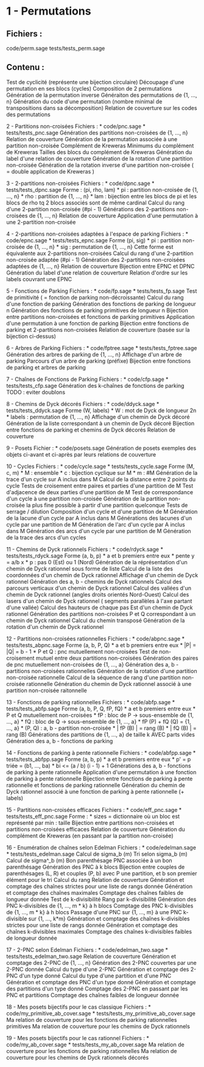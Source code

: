 1 - Permutations
==
Fichiers :
-
code/perm.sage
tests/tests_perm.sage

Contenu :
-
Test de cyclicité (représente une bijection circulaire)
Découpage d'une permutation en ses blocs (cycles)
Composition de 2 permutations
Génération de la permutation inverse
Généraiton des permutations de {1, ..., n}
Génération du code d'une permutation (nombre minimal de transpositions dans sa décomposition)
Relation de couverture sur les codes des permutations

2 - Partitions non-croisées
    Fichiers : 
        * code/pnc.sage
        * tests/tests_pnc.sage
    Génération des partitions non-croisées de {1, ..., n}
    Relation de couverture
    Génération de la permutation associée à une partition non-croisée
    Complément de Kreweras
    Minimums du complément de Kreweras
    Tailles des blocs du complément de Kreweras
    Génération du label d'une relation de couverture
    Génération de la rotation d'une partition non-croisée
    Génération de la rotation inverse d'une partition non-croisée ( = double application de Kreweras )

3 - 2-partitions non-croisées
    Fichiers :
        * code/dpnc.sage
        * tests/tests_dpnc.sage
    Forme : (pi, rho, lam)
        * pi : partition non-croisée de {1, ..., n}
        * rho : partition de {1, ..., n}
        * lam : bijection entre les blocs de pi et les blocs de rho tq 2 blocs associés sont de même cardinal
    Calcul du rang d'une 2-partition non-croisée (#pi - 1)
    Générations des 2-partitions non-croisées de {1, ..., n}
    Relation de couverture
    Application d'une permutation à une 2-partition non-croisée

4 - 2-partitions non-croisées adaptées à l'espace de parking
    Fichiers :
        * code/epnc.sage
        * tests/tests_epnc.sage
    Forme (pi, sig)
        * pi : partition non-croisée de {1, ..., n}
        * sig : permutation de {1, ..., n}
    Cette forme est équivalente aux 2-partitions non-croisées
    Calcul du rang d'une 2-partition non-croisée adaptée (#pi - 1)
    Génération des 2-partitions non-croisées adaptées de {1, ..., n}
    Relation de couverture
    Bijection entre EPNC et DPNC
    Génération du label d'une relation de couverture
    Relation d'ordre sur les labels couvrant une EPNC

5 - Fonctions de Parking
    Fichiers :
        * code/fp.sage
        * tests/tests_fp.sage
    Test de primitivité ( = fonction de parking non-décroissante)
    Calcul du rang d'une fonction de parking
    Génération des fonctions de parking de longueur n
    Génération des fonctions de parking primitives de longueur n
    Bijection entre partitions non-croisées et fonctions de parking
    primitives
    Application d'une permutation à une fonction de parking
    Bijection entre fonctions de parking et 2-partitions non-croisées
    Relation de couverture (basée sur la bijection ci-dessus)

6 - Arbres de Parking
    Fichiers :
        * code/fptree.sage
        * tests/tests_fptree.sage
    Génération des arbres de parking de {1, ..., n}
    Affichage d'un arbre de parking
    Parcours d'un arbre de parking (préfixe)
    Bijection entre fonctions de parking et arbres de parking

7 - Chaînes de Fonctions de Parking
    Fichiers :
        * code/cfp.sage
        * tests/tests_cfp.sage
    Génération des k-chaînes de fonctions de parking
    TODO : eviter doublons

8 - Chemins de Dyck décorés
    Fichiers : 
        * code/ddyck.sage
        * tests/tests_ddyck.sage
    Forme (W, labels)
        * W : mot de Dyck de longueur 2n
        * labels : permutation de {1, ..., n}
    Affichage d'un chemin de Dyck décoré
    Génération de la liste correspondant à un chemin de Dyck décoré
    Bijection entre fonctions de parking et chemins de Dyck décorés
    Relation de couverture

9 - Posets
    Fichier :
        * code/posets.sage
    Génération de posets exemples des objets ci-avant et ci-après par leurs relations de couverture

10 - Cycles
    Fichiers :
        * code/cycle.sage
        * tests/tests_cycle.sage
    Forme (M, c, m)
        * M : ensemble
        * c : bijection cyclique sur M
        * m : #M
    Génération de la trace d'un cycle sur A inclus dans M
    Calcul de la distance entre 2 points du cycle
    Tests de croisement entre paires et parties d'une partition de M
    Test d'adjacence de deux parties d'une partition de M
    Test de correspondance d'un cycle à une partition non-croisée
    Génération de la partition non-croisée la plus fine possible à partir d'une partition quelconque
    Tests de serrage / dilution
    Composition d'un cycle et d'une partition de M
    Génération de la lacune d'un cycle par A inclus dans M
    Générations des lacunes d'un cycle par une partition de M
    Génération de l'arc d'un cycle par A inclus dans M
    Génération des arcs d'un cycle par une partition de M
    Génération de la trace des arcs d'un cycles

11 - Chemins de Dyck rationnels
    Fichiers :
        * code/rdyck.sage
        * tests/tests_rdyck.sage
    Forme (a, b, p)
        * a et b premiers entre eux
        * pente y = a/b x
        * p : pas 0 (Est) ou 1 (Nord)
    Génération de la réprésentation d'un chemin de Dyck rationnel sous forme de liste
    Calcul de la liste des coordonnées d'un chemin de Dyck rationnel
    Affichage d'un chemin de Dyck rationnel
    Génération des a, b - chemins de Dyck rationnels
    Calcul des parcours verticaux d'un chemin de Dyck rationnel
    Calcul des vallées d'un chemin de Dyck rationnel (angles droits orientés Nord-Ouest)
    Calcul des lasers d'un chemin de Dyck rationnel ( segments parallèles à l'axe partant d'une vallée)
    Calcul des hauteurs de chaque pas Est d'un chemin de Dyck rationnel
    Génération des partitions non-croisées P et Q correspondant à un chemin de Dyck rationnel
    Calcul du chemin transposé
    Génération de la rotation d'un chemin de Dyck rationnel

12 - Partitions non-croisées rationnelles
    Fichiers :
        * code/abpnc.sage
        * tests/tests_abpnc.sage
    Forme (a, b, P, Q)
        * a et b premiers entre eux
        * |P| = |Q| = b - 1
        * P et Q : pnc mutuellement non-croisées
    Test de non-croisement mutuel entre deux partitions non-croisées
    Génération des paires de pnc mutuellement non-croisées de {1, ..., a}
    Génération des a, b - partitions non-croisées rationnelles
    Génération de la rotation d'une partition non-croisée rationnelle
    Calcul de la séquence de rang d'une partition non-croisée rationnelle
    Génération du chemin de Dyck rationnel associé à une partition non-croisée raitonnelle

13 - Fonctions de parking rationnelles
    Fichiers :
        * code/abfp.sage
        * tests/tests_abfp.sage
    Forme (a, b, P, Q, fP, fQ)
        * a et b premiers entre eux
        * P et Q mutuellement non-croisées
        * fP : bloc de P -> sous-ensemble de {1, ..., a}
        * fQ : bloc de Q -> sous-ensemble de {1, ..., a}
        * fP (P) + fQ (Q) = {1, ..., a}
        * (P, Q) : a, b - partition non-croisée
        * | fP (B) | = rang (B)
        * | fQ (B) | = rang (B)
    Générations des partitions de {1, ..., a} de taille k AVEC parts vides
    Génération des a, b - fonctions de parking

14 - Fonctions de parking à pente rationnelle
    Fichiers :
        * code/abfpp.sage
        * tests/tests_abfpp.sage
    Forme (a, b, p)
        * a et b premiers entre eux
        * p' = p triée = (b1, ..., ba)
        * bi <= (a / b) (i - 1) + 1
    Générations des a, b - fonctions de parking à pente rationnelle
    Application d'une permutation à une fonction de parking à pente rationnelle
    Bijection entre fonctions de parking à pente rationnelle et fonctions de parking rationnelle
    Génération du chemin de Dyck rationnel associé à une fonction de parking à pente rationnelle (+ labels)

15 - Partitions non-croisées efficaces
    Fichiers :
        * code/eff_pnc.sage
        * tests/tests_eff_pnc.sage
    Forme :
        * sizes = dictionnaire où un bloc est représenté par min : taille
    Bijection entre partitions non-croisées et partitions non-croisées efficaces
    Relation de couverture
    Génération du complément de Kreweras (en passant par la partition non-croisée)

16 - Enumération de chaînes selon Edelman
    Fichiers :
        * code/edelman.sage
        * tests/tests_edelman.sage
    Calcul de sigma_b (m)
    Tri selon sigma_b (m)
    Calcul de sigma^_b (m)
    Bon parenthésage
    PNC associée à un bon parenthésage
    Génération des PNC à k blocs
    Bijection entre couples de parenthésages (L, R) et couples (P, b) avec P une partition, et b son premier élément pour le tri
    Calcul du rang
    Relation de couverture
    Génération et comptage des chaînes strictes pour une liste de rangs donnée
    Génération et comptage des chaînes maximales
    Comptage des chaînes faibles de longueur donnée
    Test de k-divisibilité
    Rang par k-divisibilité
    Génération des PNC k-divisibles de {1, ..., m * k} à h blocs
    Comptage des PNC k-divisibles de {1, ..., m * k} à h blocs
    Passage d'une PNC sur {1, ..., m} à une PNC k-divisible sur {1, ..., k*m}
    Génération et comptage des chaînes k-divisibles strictes pour une liste de rangs donnée
    Génération et comptage des chaînes k-divisibles maximales
    Comptage des chaînes k-divisibles faibles de longueur donnée

17 - 2-PNC selon Edelman
    Fichiers :
        * code/edelman_two.sage
        * tests/tests_edelman_two.sage
    Relation de couverture
    Génération et comptage des 2-PNC de {1, ..., n}
    Génération des 2-PNC couvertes par une 2-PNC donnée
    Calcul du type d'une 2-PNC
    Génération et comptage des 2-PNC d'un type donné
    Calcul du type d'une partition et d'une PNC
    Génération et comptage des PNC d'un type donné
    Génération et comptage des partitions d'un type donné
    Comptage des 2-PNC en passant par les PNC et partitions
    Comptage des chaînes faibles de longueur donnée

18 - Mes posets bijectifs pour le cas classique
    Fichiers :
        * code/my_primitive_ab_cover.sage
        * tests/tests_my_primitive_ab_cover.sage
    Ma relation de couverture pour les fonctions de parking rationnelles primitives
    Ma relation de couverture pour les chemins de Dyck rationnels

19 - Mes posets bijectifs pour le cas rationnel
    Fichiers :
        * code/my_ab_cover.sage
        * tests/tests_my_ab_cover.sage
    Ma relation de couverture pour les fonctions de parking rationnelles
    Ma relation de couverture pour les chemins de Dyck rationnels décorés
